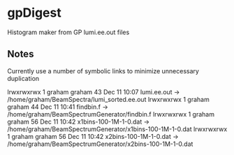 # gpDigest
Histogram maker from GP lumi.ee.out files

## Notes
Currently use a number of symbolic links to minimize unnecessary duplication
 
lrwxrwxrwx 1 graham graham      43 Dec 11 10:07 lumi.ee.out -> /home/graham/BeamSpectra/lumi_sorted.ee.out
lrwxrwxrwx 1 graham graham      44 Dec 11 10:41 findbin.f -> /home/graham/BeamSpectrumGenerator/findbin.f
lrwxrwxrwx 1 graham graham      56 Dec 11 10:42 x1bins-100-1M-1-0.dat -> /home/graham/BeamSpectrumGenerator/x1bins-100-1M-1-0.dat
lrwxrwxrwx 1 graham graham      56 Dec 11 10:42 x2bins-100-1M-1-0.dat -> /home/graham/BeamSpectrumGenerator/x2bins-100-1M-1-0.dat
